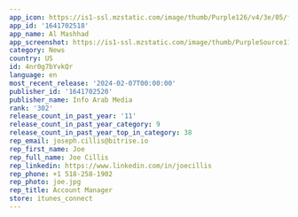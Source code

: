 ```yaml
---
app_icon: https://is1-ssl.mzstatic.com/image/thumb/Purple126/v4/3e/05/f3/3e05f36c-6fd3-b9e8-ae56-5a687524f452/AppIcon-0-0-1x_U007emarketing-0-10-0-85-220.png/1024x1024bb.png
app_id: '1641702518'
app_name: Al Mashhad
app_screenshot: https://is1-ssl.mzstatic.com/image/thumb/PurpleSource116/v4/83/f3/8d/83f38d5a-8c00-e72a-232a-8a534e31467d/099c8056-f385-40b1-afaf-2e9486ee671c_1242X2688_01.jpg/1242x2688bb.png
category: News
country: US
id: 4nr0g7bYvkQr
language: en
most_recent_release: '2024-02-07T00:00:00'
publisher_id: '1641702520'
publisher_name: Info Arab Media
rank: '302'
release_count_in_past_year: '11'
release_count_in_past_year_category: 9
release_count_in_past_year_top_in_category: 38
rep_email: joseph.cillis@bitrise.io
rep_first_name: Joe
rep_full_name: Joe Cillis
rep_linkedin: https://www.linkedin.com/in/joecillis
rep_phone: +1 518-258-1902
rep_photo: joe.jpg
rep_title: Account Manager
store: itunes_connect
---
```

